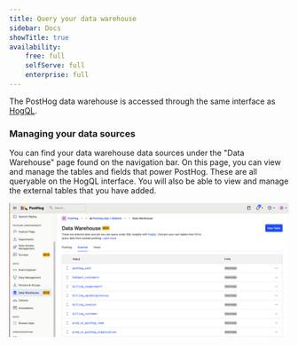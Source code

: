 ```yaml
---
title: Query your data warehouse
sidebar: Docs
showTitle: true
availability:
    free: full
    selfServe: full
    enterprise: full
---
```


The PostHog data warehouse is accessed through the same interface as [HogQL](/docs/product-analytics/hogql). 

### Managing your data sources

You can find your data warehouse data sources under the "Data Warehouse" page found on the navigation bar. On this page, you can view and manage the tables and fields that power PostHog. These are all queryable on the HogQL interface. You will also be able to view and manage the external tables that you have added.

![data warehouse external tab](../../images/features/data-warehouse/dw-external.png)